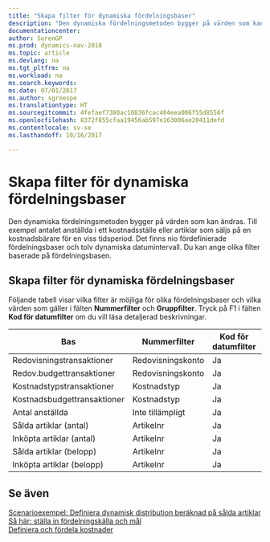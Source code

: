 ```yaml
---
title: "Skapa filter för dynamiska fördelningsbaser"
description: "Den dynamiska fördelningsmetoden bygger på värden som kan ändras. Till exempel antalet anställda i ett kostnadsställe eller artiklar som säljs på en kostnadsbärare för en viss tidsperiod. Det finns nio fördefinierade fördelningsbaser och tolv dynamiska datumintervall. Du kan ange olika filter baserade på fördelningsbasen."
documentationcenter: 
author: SorenGP
ms.prod: dynamics-nav-2018
ms.topic: article
ms.devlang: na
ms.tgt_pltfrm: na
ms.workload: na
ms.search.keywords: 
ms.date: 07/01/2017
ms.author: sgroespe
ms.translationtype: HT
ms.sourcegitcommit: 4fefaef7380ac10836fcac404eea006f55d8556f
ms.openlocfilehash: 8372f855cfaa19456ab597e163006ae20411defd
ms.contentlocale: sv-se
ms.lasthandoff: 10/16/2017

---
```

# <a name="setting-filters-for-dynamic-allocation-bases"></a>Skapa filter för dynamiska fördelningsbaser
Den dynamiska fördelningsmetoden bygger på värden som kan ändras. Till exempel antalet anställda i ett kostnadsställe eller artiklar som säljs på en kostnadsbärare för en viss tidsperiod. Det finns nio fördefinierade fördelningsbaser och tolv dynamiska datumintervall. Du kan ange olika filter baserade på fördelningsbasen.  

## <a name="setting-filters-for-dynamic-allocation-bases"></a>Skapa filter för dynamiska fördelningsbaser  
 Följande tabell visar vilka filter är möjliga för olika fördelningsbaser och vilka värden som gäller i fälten **Nummerfilter** och **Gruppfilter**. Tryck på F1 i fälten **Kod för datumfilter** om du vill läsa detaljerad beskrivningar.  

|**Bas**|**Nummerfilter**|**Kod för datumfilter**|**Filter för kostnadsställe**|**Filter för kostnadsbärare**|**Gruppfilter**|  
|--------------|----------------------------------------|----------------------------------------------|------------------------------------------------|------------------------------------------------|------------------------------------------|  
|Redovisningstransaktioner|Redovisningskonto|Ja|Ja|Ja|Inte tillämpligt|  
|Redov.budgettransaktioner|Redovisningskonto|Ja|Ja|Ja|Redov.budgetnamn|  
|Kostnadstypstransaktioner|Kostnadstyp|Ja|Ja|Ja|Inte tillämpligt|  
|Kostnadsbudgettransaktioner|Kostnadstyp|Ja|Ja|Ja|Budgetnamn|  
|Antal anställda|Inte tillämpligt|Ja|Ja|Ja|Inte tillämpligt|  
|Sålda artiklar (antal)|Artikelnr|Ja|Ja|Ja|Lagerbokföringsmall|  
|Inköpta artiklar (antal)|Artikelnr|Ja|Ja|Ja|Lagerbokföringsmall|  
|Sålda artiklar (belopp)|Artikelnr|Ja|Ja|Ja|Lagerbokföringsmall|  
|Inköpta artiklar (belopp)|Artikelnr|Ja|Ja|Ja|Lagerbokföringsmall|  

## <a name="see-also"></a>Se även  
 [Scenarioexempel: Definiera dynamisk distribution beräknad på sålda artiklar](finance-scenario-example-defining-dynamic-allocations-based-on-items-sold.md)   
 [Så här: ställa in fördelningskälla och mål](finance-how-to-set-up-allocation-source-and-targets.md)   
 [Definiera och fördela kostnader](finance-define-and-allocate-costs.md)

